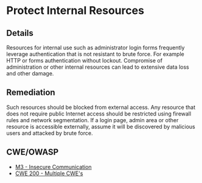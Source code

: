 # Protect Internal Resources

## Details

Resources for internal use such as administrator login forms frequently leverage authentication that is not resistant to brute force. For example HTTP or forms authentication without lockout. Compromise of administration or other internal resources can lead to extensive data loss and other damage.

## Remediation

Such resources should be blocked from external access.   Any resource that does not require public Internet access should be restricted using firewall rules and network segmentation. If a login page, admin area or other resource is accessible externally, assume it will be discovered by malicious users and attacked by brute force.

## CWE/OWASP

 * [M3 - Insecure Communication](https://www.owasp.org/index.php/Mobile_Top_10_2016-M2-Insecure_Data_Storage)
 * [CWE 200 - Multiple CWE's](http://cwe.mitre.org/data/definitions/200.html)
